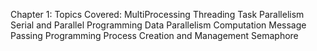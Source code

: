 Chapter 1:
Topics Covered:
MultiProcessing
Threading
Task Parallelism
Serial and Parallel Programming
Data Parallelism Computation
Message Passing Programming
Process Creation and Management
Semaphore